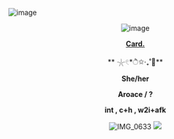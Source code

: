 ![image](https://github.com/HJFONECORE/Yup/blob/777e1882446d32b0774d8f43b0cdf31ed5694736/.github/workflows/9f25673b0fb71dabb144ce99a4c0e011.jpg)
<div id="header" align="center">

![image](https://github.com/HJFONECORE/Yup/blob/61b6e1f2fc5d5270be19cabae9d36a54ccc78cbc/.github/workflows/143%20sin%20t%C3%ADtulo_20250113095024.png)
 
<div id="header" align="center">

[**Card.**](https://hallooangeredfisheh.carrd.co)

 **  𓇼𓏲*ੈ✩‧₊˚🎐**
 
**She/her**

**Aroace / ?**

**int , c+h , w2i+afk**

![IMG_0633](https://github.com/user-attachments/assets/33130438-ec6f-494f-b369-4718dd2a1eb7)
![](https://static.wikia.nocookie.net/battlefordreamisland/images/3/36/PDASHORT9.png/revision/latest/scale-to-width-down/1000?cb=20240812202619)

